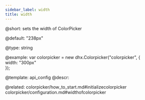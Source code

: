 ```yaml
---
sidebar_label: width
title: width
---          
```


@short: 
sets the width of ColorPicker


@default:
"238px"


@type: string

@example: 
var colorpicker = new dhx.Colorpicker("colorpicker", {	
	width: "300px"				
});


@template:	api_config
@descr: 

@related: colorpicker/how_to_start.md#initializecolorpicker
colorpicker/configuration.md#widthofcolorpicker

